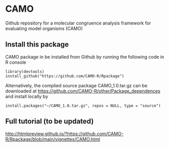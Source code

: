 # CAMO
Github repository for a molecular congruence analysis framework for evaluating model organisms (CAMO)


## Install this package
CAMO package in be installed from Github by running the following code in R console

```{R}
library(devtools)
install_github("https://github.com/CAMO-R/Rpackage") 
```
Alternatively, the complied source package CAMO_1.0.tar.gz can be downloaded at https://github.com/CAMO-R/other/Package_dependences and install locally by

```{R}
install.packages("~/CAMO_1.0.tar.gz", repos = NULL, type = "source")
```

## Full tutorial (to be updated)


http://htmlpreview.github.io/?https://github.com/CAMO-R/Rpackage/blob/main/vignettes/CAMO.html

